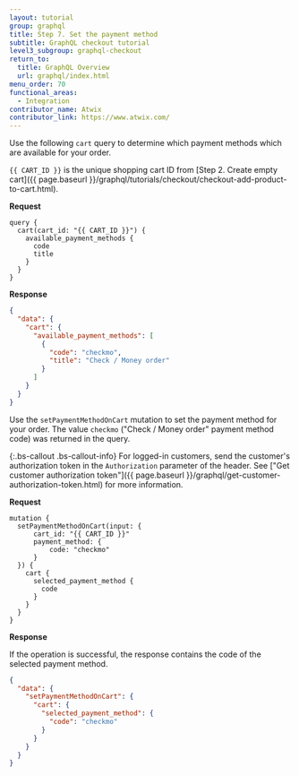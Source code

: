```yaml
---
layout: tutorial
group: graphql
title: Step 7. Set the payment method
subtitle: GraphQL checkout tutorial
level3_subgroup: graphql-checkout
return_to:
  title: GraphQL Overview
  url: graphql/index.html
menu_order: 70
functional_areas:
  - Integration
contributor_name: Atwix
contributor_link: https://www.atwix.com/
---
```


Use the following `cart` query to determine which payment methods which are available for your order.

`{{ CART_ID }}` is the unique shopping cart ID from [Step 2. Create empty cart]({{ page.baseurl }}/graphql/tutorials/checkout/checkout-add-product-to-cart.html).

**Request**

```text
query {
  cart(cart_id: "{{ CART_ID }}") {
    available_payment_methods {
      code
      title
    }
  }
}
```

**Response**

```json
{
  "data": {
    "cart": {
      "available_payment_methods": [
        {
          "code": "checkmo",
          "title": "Check / Money order"
        }
      ]
    }
  }
}
```

Use the `setPaymentMethodOnCart` mutation to set the payment method for your order. The value `checkmo` ("Check / Money order" payment method code) was returned in the query.

{:.bs-callout .bs-callout-info}
For logged-in customers, send the customer's authorization token in the `Authorization` parameter of the header. See ["Get customer authorization token"]({{ page.baseurl }}/graphql/get-customer-authorization-token.html) for more information.

**Request**

```text
mutation {
  setPaymentMethodOnCart(input: {
      cart_id: "{{ CART_ID }}"
      payment_method: {
          code: "checkmo"
      }
  }) {    
    cart {
      selected_payment_method {
        code
      }
    }
  }
}
```

**Response**

If the operation is successful, the response contains the code of the selected payment method.

```json
{
  "data": {
    "setPaymentMethodOnCart": {
      "cart": {
        "selected_payment_method": {
          "code": "checkmo"
        }
      }
    }
  }
}
```
